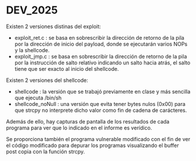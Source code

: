 # DEV_2025
Existen 2 versiones distinas del exploit:
  - exploit_ret.c : se basa en sobrescribir la dirección de retorno de la pila por la dirección de inicio del payload, donde se ejecutarán varios NOPs y la shellcode.
  - exploit_jmp.c : se basa en sobrescribir la dirección de retorno de la pila por la instrucción de salto relativo indicando un salto hacia atrás, el salto tiene que ser exacto al inicio del shellcode.

Existen 2 versiones del shellcode:
  - shellcode : la versión que se trabajó previamente en clase y más sencilla que ejecuta /bin/sh
  - shellcode_noNull : una versión que evita tener bytes nulos (0x00) para que strcpy no interprete dicho valor como fin de cadena de carácteres.

Además de ello, hay capturas de pantalla de los resultados de cada programa para ver que lo indicado en el informe es verídico.

Se proporciona también el programa vulnerable modificado con el fin de ver el código modificado para depurar los programas visualizando el buffer post copia con la función strcpy.
